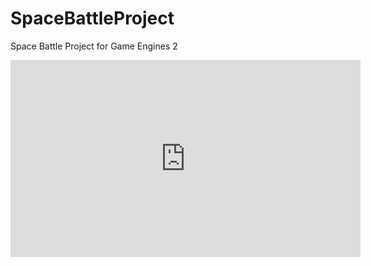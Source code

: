 # SpaceBattleProject
Space Battle Project for Game Engines 2

<iframe width="560" height="315" src="https://www.youtube.com/embed/5U3OgaXtD4U" frameborder="0" allow="autoplay; encrypted-media" allowfullscreen></iframe>
